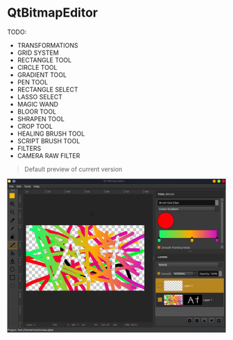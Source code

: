 # QtBitmapEditor

TODO:
* TRANSFORMATIONS
* GRID SYSTEM
* RECTANGLE TOOL
* CIRCLE TOOL
* GRADIENT TOOL
* PEN TOOL
* RECTANGLE SELECT
* LASSO SELECT
* MAGIC WAND
* BLOOR TOOL
* SHRAPEN TOOL
* CROP TOOL
* HEALING BRUSH TOOL
* SCRIPT BRUSH TOOL
* FILTERS
* CAMERA RAW FILTER

> Default preview of current version
<img src="./doc/img1.png">
